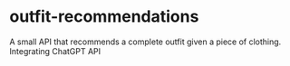 # outfit-recommendations
A small API that recommends a complete outfit given a piece of clothing. Integrating ChatGPT API
